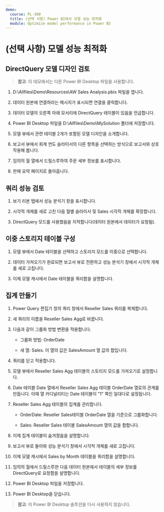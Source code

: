 ```yaml
---
demo:
  course: PL-300
  title: (선택 사항) Power BI에서 모델 성능 최적화
  module: Optimize model performance in Power BI
---
```


# (선택 사항) 모델 성능 최적화

## DirectQuery 모델 디자인 검토

> **참고**: 이 데모에서는 다른 Power BI Desktop 파일을 사용합니다.

1. D:\Allfiles\Demo\Resources\AW Sales Analysis.pbix 파일을 엽니다.

1. 데이터 원본에 연결하라는 메시지가 표시되면 연결을 클릭합니다.

1. 데이터 모델의 오른쪽 아래 모서리에 DirectQuery 테이블이 있음을 언급합니다.

1. Power BI Desktop 파일을 D:\Allfiles\Demo\MySolution 폴더에 저장합니다.

1. 모델 뷰에서 관련 테이블 2개가 포함된 모델 디자인을 소개합니다.

1. 보고서 뷰에서 회계 연도 슬라이서의 다른 항목을 선택하는 방식으로 보고서와 상호 작용해 봅니다.

1. 임의의 월 열에서 드릴스루하여 주문 세부 정보를 표시합니다.

1. 판매 요약 페이지로 돌아옵니다.

## 쿼리 성능 검토

1. 보기 리본 탭에서 성능 분석기 창을 표시합니다.

1. 시각적 개체를 새로 고친 다음 월별 슬라이서 및 Sales 시각적 개체를 확장합니다.

1. DirectQuery 모드를 사용했음을 지적합니다(데이터 원본에서 데이터가 요청됨).

## 이중 스토리지 테이블 구성

1. 모델 뷰에서 Date 테이블을 선택하고 스토리지 모드를 이중으로 선택합니다.

1. 데이터 가져오기가 완료되면 보고서 뷰로 전환하고 성능 분석기 창에서 시각적 개체를 새로 고칩니다.

1. 이제 모델 캐시에서 Date 테이블을 쿼리함을 설명합니다.

## 집계 만들기

1. Power Query 편집기 창의 쿼리 창에서 Reseller Sales 쿼리를 복제합니다.

1. 새 쿼리의 이름을 Reseller Sales Agg로 바꿉니다.

1. 다음과 같이 그룹화 방법 변환을 적용합니다.

    - 그룹화 방법: OrderDate

    - 새 열: Sales. 이 열의 값은 SalesAmount 열 값의 합입니다.

1. 쿼리를 닫고 적용합니다.

1. 모델 뷰에서 Reseller Sales Agg 테이블의 스토리지 모드를 가져오기로 설정합니다.

1. Date 테이블 Date 열에서 Reseller Sales Agg 테이블 OrderDate 열로의 관계를 만듭니다. 이때 열 카디널리티는 Date 테이블이 "1" 쪽인 일대다로 설정됩니다.

1. Reseller Sales Agg 테이블의 집계를 관리합니다.

    - OrderDate: Reseller Sales테이블 OrderDate 열을 기준으로 그룹화합니다.

    - Sales: Reseller Sales 테이블 SalesAmount 열의 값을 합합니다.

1. 이제 집계 테이블이 숨겨졌음을 설명합니다.

1. 보고서 뷰로 돌아와 성능 분석기 창에서 시각적 개체를 새로 고칩니다.

1. 이제 모델 캐시에서 Sales by Month 테이블을 쿼리함을 설명합니다.

1. 임의의 월에서 드릴스루한 다음 데이터 원본에서 테이블의 세부 정보를 DirectQuery로 요청함을 설명합니다.

1. Power BI Desktop 파일을 저장합니다.

1. Power BI Desktop을 닫습니다.

> **참고**: 이 Power BI Desktop 솔루션을 다시 사용하지 않습니다.
